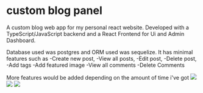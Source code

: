 # custom blog panel
A custom blog web app for my personal react website. 
Developed with a TypeScript/JavaScript backend and a React Frontend for Ui and Admin Dashboard.

Database used was postgres and ORM used was sequelize.
It has minimal features such as 
-Create new post, 
-View all posts, 
-Edit post, 
-Delete post,
-Add tags
-Add featured image
-View all comments
-Delete Comments

More features would be added depending on the amount of time i've got
![](https://jaycodes.com/images/portfolio/blog_frontend.PNG)
![](https://jaycodes.com/images/portfolio/blog_frontend_body.PNG)
![](https://jaycodes.com/images/portfolio/blog.PNG)

